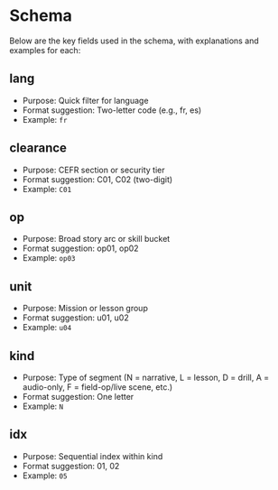 # Schema

Below are the key fields used in the schema, with explanations and examples for each:

## lang

- Purpose: Quick filter for language
- Format suggestion: Two-letter code (e.g., fr, es)
- Example: `fr`

## clearance

- Purpose: CEFR section or security tier
- Format suggestion: C01, C02 (two-digit)
- Example: `C01`

## op

- Purpose: Broad story arc or skill bucket
- Format suggestion: op01, op02
- Example: `op03`

## unit

- Purpose: Mission or lesson group
- Format suggestion: u01, u02
- Example: `u04`

## kind

- Purpose: Type of segment (N = narrative, L = lesson, D = drill, A = audio-only, F = field-op/live scene, etc.)
- Format suggestion: One letter
- Example: `N`

## idx

- Purpose: Sequential index within kind
- Format suggestion: 01, 02
- Example: `05`
